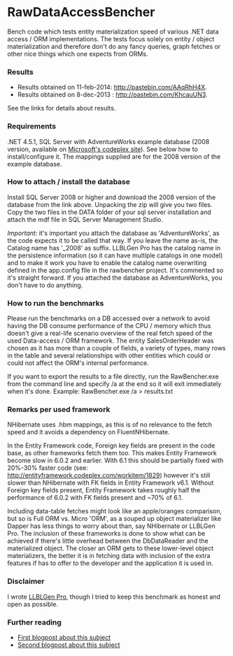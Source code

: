 RawDataAccessBencher
====================

Bench code which tests entity materialization speed of various .NET data access / ORM implementations. The tests focus solely on entity / object materialization and therefore don't do any fancy queries, graph fetches or other nice things which one expects from ORMs. 

### Results ###

* Results obtained on 11-feb-2014: http://pastebin.com/AAqRhH4X. 
* Results obtained on 8-dec-2013 : http://pastebin.com/KhcauUN3. 

See the links for details about results.

### Requirements ###

.NET 4.5.1, SQL Server with AdventureWorks example database (2008 version, available on [Microsoft's codeplex site](https://msftdbprodsamples.codeplex.com/releases/view/93587)). See below how to install/configure it. The mappings supplied are for the 2008 version of the example database. 

### How to attach / install the database ###

Install SQL Server 2008 or higher and download the 2008 version of the database from the link above. Unpacking the zip will give you two files. Copy the two files in the DATA folder of your sql server installation and attach the mdf file in SQL Server Management Studio. 

*Important*: it's important you attach the database as 'AdventureWorks', as the code expects it to be called that way. If you leave the name as-is, the Catalog name has '_2008' as suffix. LLBLGen Pro has the catalog name in the persistence information (so it can have multiple catalogs in one model) and to make it work you have to enable the catalog name overwriting defined in the app.config file in the rawbencher project. It's commented so it's straight forward. If you attached the database as AdventureWorks, you don't have to do anything.

### How to run the benchmarks ###

Please run the benchmarks on a DB accessed over a network to avoid having the DB consume performance of the CPU / memory which thus doesn't give a real-life scenario overview of the real fetch speed of the used Data-access / ORM framework. The entity SalesOrderHeader was chosen as it has more than a couple of fields, a variety of types, many rows in the table and several relationships with other entities which could or could not affect the ORM's internal performance. 

If you want to export the results to a file directly, run the RawBencher.exe from the command line and specify /a at the end so it will exit immediately when it's done. Example: RawBencher.exe /a > results.txt

### Remarks per used framework ###
NHibernate uses .hbm mappings, as this is of no relevance to the fetch speed and it avoids a dependency on FluentNHibernate.

In the Entity Framework code, Foreign key fields are present in the code base, as other frameworks fetch them too. This makes Entity Framework become slow in 6.0.2 and earlier. With 6.1 this should be partially fixed with 20%-30% faster code (see: http://entityframework.codeplex.com/workitem/1829) however it's still slower than NHibernate with FK fields in Entity Framework v6.1. Without Foreign key fields present, Entity Framework takes roughly half the performance of 6.0.2 with FK fields present and ~70% of 6.1. 

Including data-table fetches might look like an apple/oranges comparison, but so is Full ORM vs. Micro 'ORM', as a souped up object materializer like Dapper has less things to worry about than, say NHibernate or LLBLGen Pro. The inclusion of these frameworks is done to show what can be achieved if there's little overhead between the DbDataReader and the materialized object. The closer an ORM gets to these lower-level object materializers, the better it is in fetching data with inclusion of the extra features if has to offer to the developer and the application it is used in. 

### Disclaimer ###
I wrote [LLBLGen Pro](http://www.llblgen.com/), though I tried to keep this benchmark as honest and open as possible.

### Further reading ###

* [First blogpost about this subject](http://weblogs.asp.net/fbouma/archive/2013/12/09/fetch-performance-of-various-net-orm-data-access-frameworks.aspx)
* [Second blogpost about this subject](http://weblogs.asp.net/fbouma/archive/2014/02/11/fetch-performance-of-various-net-orm-data-access-frameworks-part-2.aspx)

